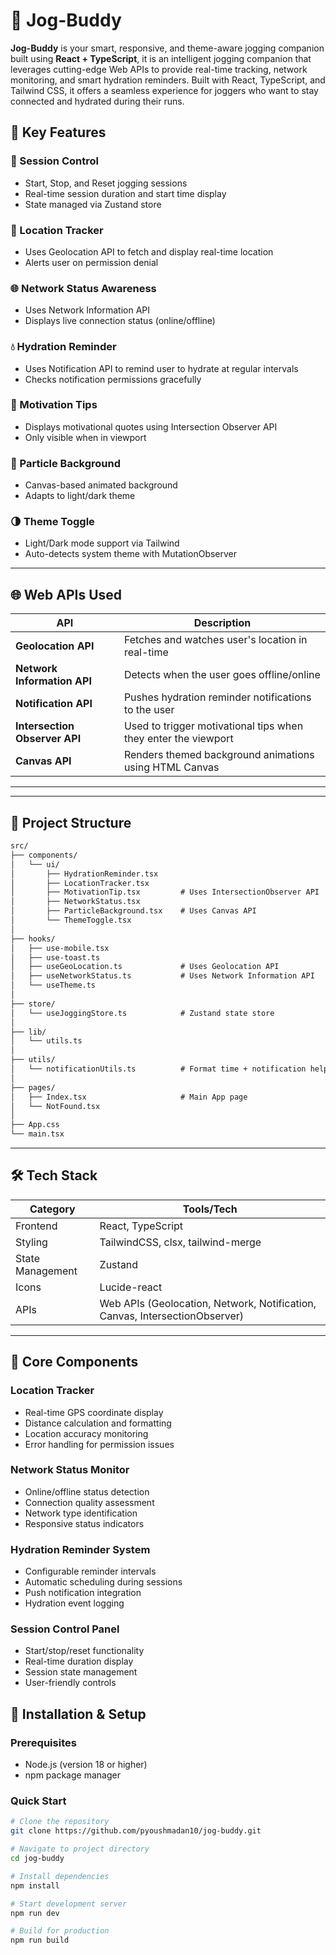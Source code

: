 # 🏃 Jog-Buddy

**Jog-Buddy** is your smart, responsive, and theme-aware jogging companion built using **React + TypeScript**, it is an intelligent jogging companion that leverages cutting-edge Web APIs to provide real-time tracking, network monitoring, and smart hydration reminders. Built with React, TypeScript, and Tailwind CSS, it offers a seamless experience for joggers who want to stay connected and hydrated during their runs.


## 🧠 Key Features

### 🚦 Session Control
- Start, Stop, and Reset jogging sessions
- Real-time session duration and start time display
- State managed via Zustand store

### 📍 Location Tracker
- Uses Geolocation API to fetch and display real-time location
- Alerts user on permission denial

### 🌐 Network Status Awareness
- Uses Network Information API
- Displays live connection status (online/offline)

### 💧 Hydration Reminder
- Uses Notification API to remind user to hydrate at regular intervals
- Checks notification permissions gracefully

### 💬 Motivation Tips
- Displays motivational quotes using Intersection Observer API
- Only visible when in viewport

### 🌌 Particle Background
- Canvas-based animated background
- Adapts to light/dark theme

### 🌗 Theme Toggle
- Light/Dark mode support via Tailwind
- Auto-detects system theme with MutationObserver

---

## 🌐 Web APIs Used

| API                      | Description                                                                 |
|--------------------------|-----------------------------------------------------------------------------|
| **Geolocation API**      | Fetches and watches user's location in real-time                            |
| **Network Information API** | Detects when the user goes offline/online                                |
| **Notification API**     | Pushes hydration reminder notifications to the user                        |
| **Intersection Observer API** | Used to trigger motivational tips when they enter the viewport         |
| **Canvas API**           | Renders themed background animations using HTML Canvas                     |

---
---

## 📁 Project Structure

```txt
src/
├── components/
│   └── ui/
│       ├── HydrationReminder.tsx
│       ├── LocationTracker.tsx
│       ├── MotivationTip.tsx         # Uses IntersectionObserver API
│       ├── NetworkStatus.tsx
│       ├── ParticleBackground.tsx    # Uses Canvas API
│       └── ThemeToggle.tsx
│
├── hooks/
│   ├── use-mobile.tsx
│   ├── use-toast.ts
│   ├── useGeoLocation.ts             # Uses Geolocation API
│   ├── useNetworkStatus.ts           # Uses Network Information API
│   └── useTheme.ts
│
├── store/
│   └── useJoggingStore.ts            # Zustand state store
│
├── lib/
│   └── utils.ts
│
├── utils/
│   └── notificationUtils.ts          # Format time + notification helpers
│
├── pages/
│   ├── Index.tsx                     # Main App page
│   └── NotFound.tsx
│
├── App.css
└── main.tsx
```
---

## 🛠 Tech Stack

| Category         | Tools/Tech                            |
|------------------|----------------------------------------|
| Frontend         | React, TypeScript                      |
| Styling          | TailwindCSS, clsx, tailwind-merge      |
| State Management | Zustand                                |
| Icons            | Lucide-react                           |
| APIs             | Web APIs (Geolocation, Network, Notification, Canvas, IntersectionObserver) |

---

## 🎯 Core Components

### Location Tracker
- Real-time GPS coordinate display
- Distance calculation and formatting
- Location accuracy monitoring
- Error handling for permission issues

### Network Status Monitor
- Online/offline status detection
- Connection quality assessment
- Network type identification
- Responsive status indicators

### Hydration Reminder System
- Configurable reminder intervals
- Automatic scheduling during sessions
- Push notification integration
- Hydration event logging

### Session Control Panel
- Start/stop/reset functionality
- Real-time duration display
- Session state management
- User-friendly controls

## 🔧 Installation & Setup

### Prerequisites
- Node.js (version 18 or higher)
- npm package manager

### Quick Start
```bash
# Clone the repository
git clone https://github.com/pyoushmadan10/jog-buddy.git

# Navigate to project directory
cd jog-buddy

# Install dependencies
npm install

# Start development server
npm run dev

# Build for production
npm run build
```